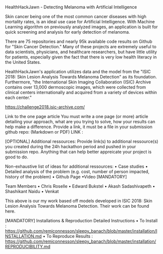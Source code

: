 HealthHackJawn - Detecting Melanoma with Artificial Intelligence 

Skin cancer being one of the most common cancer diseases with high mortality rates, is an ideal use case for Artificial Intelligence. With Machine Learning algorithm on previously analyzed images, an application is built for quick screening and analysis for early detection of melanoma.

There are 75 repositories and nearly 95k available code results on Github for "Skin Cancer Detection." Many of these projects are extremely useful to data scientists, physicians, and healthcare researchers, but have little utility for patients, especially given the fact that there is very low health literacy in the United States.

HealthHackJawn's application utilizes data and the model from the "ISIC 2018: Skin Lesion Analysis Towards Melanoma Detection" as its foundation. Furthermore, "the International Skin Imaging Collaboration (ISIC) Archive contains over 13,000 dermoscopic images, which were collected from clinical centers internationally and acquired from a variety of devices within each center."

https://challenge2018.isic-archive.com/

Link to the one page article You must write a one page (or more) article detailing your approach, what are you trying to solve, how your results can help make a difference. Provide a link, it must be a file in your submission github repo: (Markdown or PDF) LINK :

[OPTIONAL] Additional ressources: 
Provide link(s) to additional ressource(s) you created during the 24h hackathon period and pushed in your submission repo. Anything that can help better appreicate your project is good to do. 

Non-exhaustive list of ideas for additional ressources: 
•	Case studies 
•	Detailed analysis of the problem (e.g. cost, number of person impacted, history of the problem) 
•	Github Page 
•Video [MANDATORY] 

Team Members 
•	Chris Roselle 
•	Edward Bukstel 
•	Akash Sadashivapeth 
•	Shashikant Naidu 
•	Venkat 

This above is our my work based off models developed in ISIC 2018: Skin Lesion Analysis Towards Melanoma Detection. Their work can be found here.


[MANDATORY] Installations & Reproduction Detailed Instructions •	To Install : https://github.com/remiconnesson/sleepy_banach/blob/master/installation/INSTALLATION.md •	To Reproduce Results : https://github.com/remiconnesson/sleepy_banach/blob/master/installation/REPRODUCIBILITY.md
